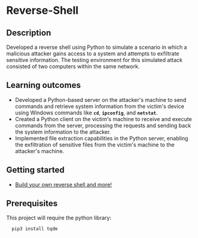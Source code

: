 # Reverse-Shell

## Description

Developed a reverse shell using Python to simulate a scenario in which a malicious attacker gains access to a system and attempts to exfiltrate sensitive information. The testing environment for this simulated attack consisted of two computers within the same network.

## Learning outcomes
- Developed a Python-based server on the attacker's machine to send commands and retrieve system information from the victim's device using Windows commands like **`cd`**, **`ipconfig`**, and **`netstat`**.
- Created a Python client on the victim's machine to receive and execute commands from the server, processing the requests and sending back the system information to the attacker.
- Implemented file extraction capabilities in the Python server, enabling the exfiltration of sensitive files from the victim's machine to the attacker's machine.

## Getting started
- [Build your own reverse shell and more!](https://thepythoncode.com/article/create-reverse-shell-python#google_vignette)

## Prerequisites

 This project will require the python library:
 ```sh
   pip3 install tqdm
